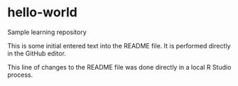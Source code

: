 # hello-world
Sample learning repository

This is some initial entered text into the README file. It is performed directly in the GitHub editor.

This line of changes to the README file was done directly in a local R Studio process. 
